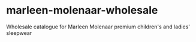 # marleen-molenaar-wholesale
Wholesale catalogue for Marleen Molenaar premium children's and ladies' sleepwear
